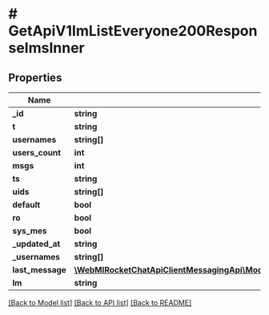 # # GetApiV1ImListEveryone200ResponseImsInner

## Properties

Name | Type | Description | Notes
------------ | ------------- | ------------- | -------------
**_id** | **string** |  | [optional]
**t** | **string** |  | [optional]
**usernames** | **string[]** |  | [optional]
**users_count** | **int** |  | [optional]
**msgs** | **int** |  | [optional]
**ts** | **string** |  | [optional]
**uids** | **string[]** |  | [optional]
**default** | **bool** |  | [optional]
**ro** | **bool** |  | [optional]
**sys_mes** | **bool** |  | [optional]
**_updated_at** | **string** |  | [optional]
**_usernames** | **string[]** |  | [optional]
**last_message** | [**\WebMIRocketChatApiClientMessagingApi\Model\GetApiV1ImListEveryone200ResponseImsInnerLastMessage**](GetApiV1ImListEveryone200ResponseImsInnerLastMessage.md) |  | [optional]
**lm** | **string** |  | [optional]

[[Back to Model list]](../../README.md#models) [[Back to API list]](../../README.md#endpoints) [[Back to README]](../../README.md)
